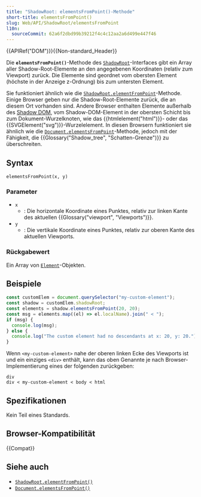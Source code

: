 ```yaml
---
title: "ShadowRoot: elementsFromPoint()-Methode"
short-title: elementsFromPoint()
slug: Web/API/ShadowRoot/elementsFromPoint
l10n:
  sourceCommit: 62a6f2dbd99b39212f4c4c12aa2a6d499e447f46
---
```


{{APIRef("DOM")}}{{Non-standard_Header}}

Die **`elementsFromPoint()`**-Methode des [`ShadowRoot`](/de/docs/Web/API/ShadowRoot)-Interfaces gibt ein Array aller Shadow-Root-Elemente an den angegebenen Koordinaten (relativ zum Viewport) zurück. Die Elemente sind geordnet vom obersten Element (höchste in der Anzeige z-Ordnung) bis zum untersten Element.

Sie funktioniert ähnlich wie die [`ShadowRoot.elementFromPoint`](/de/docs/Web/API/ShadowRoot/elementFromPoint)-Methode. Einige Browser geben nur die Shadow-Root-Elemente zurück, die an diesem Ort vorhanden sind. Andere Browser enthalten Elemente außerhalb des [Shadow DOM](/de/docs/Web/API/Web_components/Using_shadow_DOM), vom Shadow-DOM-Element in der obersten Schicht bis zum Dokument-Wurzelknoten, wie das {{htmlelement("html")}}- oder das {{SVGElement("svg")}}-Wurzelelement. In diesen Browsern funktioniert sie ähnlich wie die [`Document.elementsFromPoint`](/de/docs/Web/API/Document/elementsFromPoint)-Methode, jedoch mit der Fähigkeit, die {{Glossary("Shadow_tree", "Schatten-Grenze")}} zu überschreiten.

## Syntax

```js-nolint
elementsFromPoint(x, y)
```

### Parameter

- `x`
  - : Die horizontale Koordinate eines Punktes, relativ zur linken Kante des aktuellen {{Glossary("viewport", "Viewports")}}.
- `y`
  - : Die vertikale Koordinate eines Punktes, relativ zur oberen Kante des aktuellen Viewports.

### Rückgabewert

Ein Array von [`Element`](/de/docs/Web/API/Element)-Objekten.

## Beispiele

```js
const customElem = document.querySelector("my-custom-element");
const shadow = customElem.shadowRoot;
const elements = shadow.elementsFromPoint(20, 20);
const msg = elements.map((el) => el.localName).join(" < ");
if (msg) {
  console.log(msg);
} else {
  console.log("The custom element had no descendants at x: 20, y: 20.");
}
```

Wenn `<my-custom-element>` nahe der oberen linken Ecke des Viewports ist und ein einziges `<div>` enthält, kann das oben Genannte je nach Browser-Implementierung eines der folgenden zurückgeben:

```plain
div
div < my-custom-element < body < html
```

## Spezifikationen

Kein Teil eines Standards.

## Browser-Kompatibilität

{{Compat}}

## Siehe auch

- [`ShadowRoot.elementFromPoint()`](/de/docs/Web/API/ShadowRoot/elementFromPoint)
- [`Document.elementsFromPoint()`](/de/docs/Web/API/Document/elementsFromPoint)
